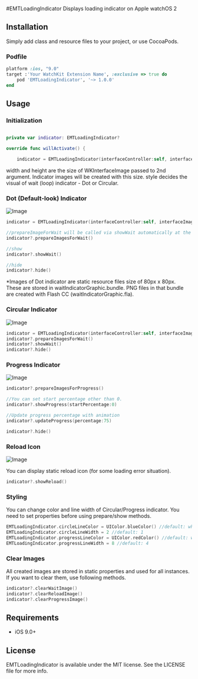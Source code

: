#EMTLoadingIndicator
Displays loading indicator on Apple watchOS 2

## Installation
Simply add class and resource files to your project, or use CocoaPods.

### Podfile

```ruby
platform :ios, "9.0"
target :'Your WatchKit Extension Name', :exclusive => true do
    pod 'EMTLoadingIndicator', '~> 1.0.0'
end
```

## Usage

### Initialization

```swift

private var indicator: EMTLoadingIndicator?

override func willActivate() {

    indicator = EMTLoadingIndicator(interfaceController:self, interfaceImage:self.image, width:40, height:40, style: EMTLoadingIndicatorWaitStyle.Line)
```

width and height are the size of WKInterfaceImage passed to 2nd argument. Indicator images will be created with this size.
style decides the visual of wait (loop) indicator - Dot or Circular.

### Dot (Default-look) Indicator

![Image](http://www.emotionale.jp/images/git/loading_indicator/img0.jpg)

```swift
indicator = EMTLoadingIndicator(interfaceController:self, interfaceImage:self.image, width:40, height:40, style:EMTLoadingIndicatorWaitStyle.Dot);

//prepareImageForWait will be called via showWait automatically at the first time. You can also call it in your timing if necessary.
indicator?.prepareImagesForWait()

//show
indicator?.showWait()

//hide
indicator?.hide()
```
*Images of Dot indicator are static resource files size of 80px x 80px. These are stored in waitIndicatorGraphic.bundle.
 PNG files in that bundle are created with Flash CC (waitIndicatorGraphic.fla).


### Circular Indicator

![Image](http://www.emotionale.jp/images/git/loading_indicator/img1.jpg)

```swift
indicator = EMTLoadingIndicator(interfaceController:self, interfaceImage:self.image, width:40, height:40, style:EMTLoadingIndicatorWaitStyle.Line);
indicator?.prepareImagesForWait()
indicator?.showWait()
indicator?.hide()
```

### Progress Indicator

![Image](http://www.emotionale.jp/images/git/loading_indicator/img2.jpg)

```swift
indicator?.prepareImagesForProgress()

//You can set start percentage other than 0.
indicator?.showProgress(startPercentage:0)

//Update progress percentage with animation
indicator?.updateProgress(percentage:75)

indicator?.hide()
```

### Reload Icon

![Image](http://www.emotionale.jp/images/git/loading_indicator/img3.jpg)

You can display static reload icon (for some loading error situation).

```swift
indicator?.showReload()
```

### Styling

You can change color and line width of Circular/Progress indicator.
You need to set properties before using prepare/show methods.

```swift
EMTLoadingIndicator.circleLineColor = UIColor.blueColor() //default: white
EMTLoadingIndicator.circleLineWidth = 2 //default: 1
EMTLoadingIndicator.progressLineColor = UIColor.redColor() //default: white
EMTLoadingIndicator.progressLineWidth = 8 //default: 4
```

### Clear Images

All created images are stored in static properties and used for all instances.
If you want to clear them, use following methods.

```swift
indicator?.clearWaitImage()
indicator?.clearReloadImage()
indicator?.clearProgressImage()
```

## Requirements
- iOS 9.0+

## License
EMTLoadingIndicator is available under the MIT license. See the LICENSE file for more info.
